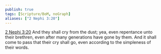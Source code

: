 ```yaml
---
publish: true
tags: [Scripture/BoM, noGraph]
aliases: ["2 Nephi 3:20"]
---
```

[2 Nephi 3:20](https://churchofjesuschrist.org/study/scriptures/bofm/2-ne/3?lang=eng&id=p20#p20) And they shall cry from the dust; yea, even repentance unto their brethren, even after many generations have gone by them. And it shall come to pass that their cry shall go, even according to the simpleness of their words.
